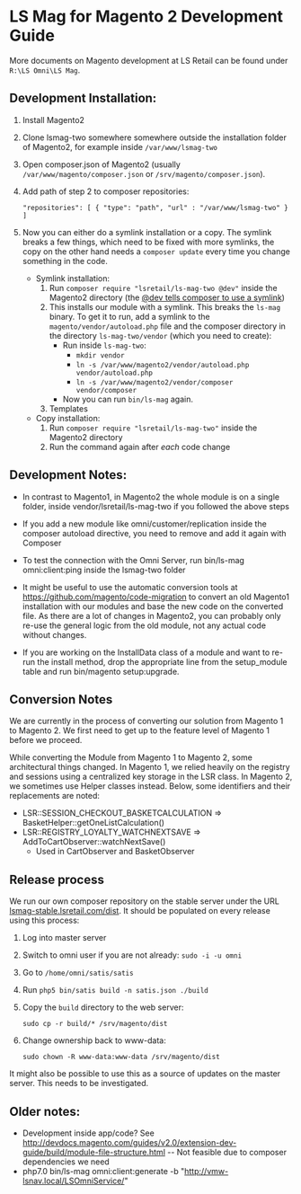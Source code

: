 # LS Mag for Magento 2 Development Guide 
More documents on Magento development at LS Retail can be found under `R:\LS Omni\LS Mag`.

## Development Installation:

1. Install Magento2
2. Clone lsmag-two somewhere somewhere outside the installation folder of Magento2, for example inside `/var/www/lsmag-two`
3. Open composer.json of Magento2 (usually `/var/www/magento/composer.json` or `/srv/magento/composer.json`).
4. Add path of step 2 to composer repositories:

    `"repositories": [
            {
                "type": "path",
                "url" : "/var/www/lsmag-two"
            }
        ]`

5. Now you can either do a symlink installation or a copy. The symlink breaks a few things, which need to be fixed with more symlinks, the copy on the other hand needs a `composer update` every time you change something in the code.
    - Symlink installation:
        1. Run `composer require "lsretail/ls-mag-two @dev"` inside the Magento2 directory (the [@dev tells composer to use a symlink](https://stackoverflow.com/questions/29994088/composer-require-local-package))
        2. This installs our module with a symlink. This breaks the `ls-mag` binary. To get it to run, add a symlink to the `magento/vendor/autoload.php` file and the composer directory in the directory `ls-mag-two/vendor` (which you need to create):
            - Run inside `ls-mag-two`:
                - `mkdir vendor`
                - `ln -s /var/www/magento2/vendor/autoload.php vendor/autoload.php`
                - `ln -s /var/www/magento2/vendor/composer vendor/composer`
            - Now you can run `bin/ls-mag` again.
         3. Templates
    - Copy installation:
        1. Run `composer require "lsretail/ls-mag-two"` inside the Magento2 directory
        2. Run the command again after _each_ code change
 

## Development Notes:

- In contrast to Magento1, in Magento2 the whole module is on a single folder, inside vendor/lsretail/ls-mag-two if you followed the above steps

- If you add a new module like omni/customer/replication inside the composer autoload directive, you need to remove and add it again with Composer

- To test the connection with the Omni Server, run bin/ls-mag omni:client:ping inside the lsmag-two folder

- It might be useful to use the automatic conversion tools at https://github.com/magento/code-migration to convert an old Magento1 installation with our modules and base the new code on the converted file. As there are a lot of changes in Magento2, you can probably only re-use the general logic from the old module, not any actual code without changes.

- If you are working on the InstallData class of a module and want to re-run the install method, drop the appropriate line from the setup_module table and run bin/magento setup:upgrade.

## Conversion Notes

We are currently in the process of converting our solution from Magento 1 to Magento 2. We first need to get up to the feature level of Magento 1 before we proceed.

While converting the Module from Magento 1 to Magento 2, some architectural things changed. In Magento 1, we relied heavily on the registry and sessions using a centralized key storage in the LSR class. In Magento 2, we sometimes use Helper classes instead. Below, some identifiers and their replacements are noted:

* LSR::SESSION_CHECKOUT_BASKETCALCULATION => BasketHelper::getOneListCalculation()
* LSR::REGISTRY_LOYALTY_WATCHNEXTSAVE => AddToCartObserver::watchNextSave()
  * Used in CartObserver and BasketObserver

## Release process
We run our own composer repository on the stable server under the URL [lsmag-stable.lsretail.com/dist](http://lsmag-stable.lsretail.com/dist/). It should be populated on every release using this process:

1. Log into master server
2. Switch to omni user if you are not already: `sudo -i -u omni`
3. Go to `/home/omni/satis/satis`
4. Run `php5 bin/satis build -n satis.json ./build`
5. Copy the `build` directory to the web server:
    
    `sudo cp -r build/* /srv/magento/dist`
6. Change ownership back to www-data:
    
    `sudo chown -R www-data:www-data /srv/magento/dist`

It might also be possible to use this as a source of updates on the master server. This needs to be investigated.

## Older notes:
- Development inside app/code? See http://devdocs.magento.com/guides/v2.0/extension-dev-guide/build/module-file-structure.html
-- Not feasible due to composer dependencies we need
- php7.0 bin/ls-mag omni:client:generate -b "http://vmw-lsnav.local/LSOmniService/"
